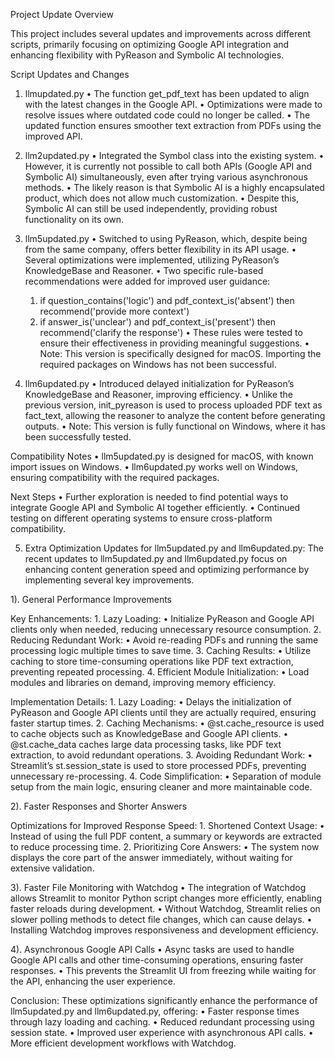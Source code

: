 Project Update Overview

This project includes several updates and improvements across different scripts, primarily focusing on optimizing Google API integration and enhancing flexibility with PyReason and Symbolic AI technologies.

Script Updates and Changes

1. llmupdated.py
	•	The function get_pdf_text has been updated to align with the latest changes in the Google API.
	•	Optimizations were made to resolve issues where outdated code could no longer be called.
	•	The updated function ensures smoother text extraction from PDFs using the improved API.

2. llm2updated.py
	•	Integrated the Symbol class into the existing system.
	•	However, it is currently not possible to call both APIs (Google API and Symbolic AI) simultaneously, even after trying various asynchronous methods.
	•	The likely reason is that Symbolic AI is a highly encapsulated product, which does not allow much customization.
	•	Despite this, Symbolic AI can still be used independently, providing robust functionality on its own.

3. llm5updated.py
	•	Switched to using PyReason, which, despite being from the same company, offers better flexibility in its API usage.
	•	Several optimizations were implemented, utilizing PyReason’s KnowledgeBase and Reasoner.
	•	Two specific rule-based recommendations were added for improved user guidance:
	1.	if question_contains('logic') and pdf_context_is('absent') then recommend('provide more context')
	2.	if answer_is('unclear') and pdf_context_is('present') then recommend('clarify the response')
	•	These rules were tested to ensure their effectiveness in providing meaningful suggestions.
	•	Note: This version is specifically designed for macOS. Importing the required packages on Windows has not been successful.

4. llm6updated.py
	•	Introduced delayed initialization for PyReason’s KnowledgeBase and Reasoner, improving efficiency.
	•	Unlike the previous version, init_pyreason is used to process uploaded PDF text as fact_text, allowing the reasoner to analyze the content before generating outputs.
	•	Note: This version is fully functional on Windows, where it has been successfully tested.

Compatibility Notes
	•	llm5updated.py is designed for macOS, with known import issues on Windows.
	•	llm6updated.py works well on Windows, ensuring compatibility with the required packages.

Next Steps
	•	Further exploration is needed to find potential ways to integrate Google API and Symbolic AI together efficiently.
	•	Continued testing on different operating systems to ensure cross-platform compatibility.

 5. Extra Optimization Updates for llm5updated.py and llm6updated.py: The recent updates to llm5updated.py and llm6updated.py focus on enhancing content generation speed and optimizing performance by implementing several key improvements.

1). General Performance Improvements

Key Enhancements:
	1.	Lazy Loading:
	•	Initialize PyReason and Google API clients only when needed, reducing unnecessary resource consumption.
	2.	Reducing Redundant Work:
	•	Avoid re-reading PDFs and running the same processing logic multiple times to save time.
	3.	Caching Results:
	•	Utilize caching to store time-consuming operations like PDF text extraction, preventing repeated processing.
	4.	Efficient Module Initialization:
	•	Load modules and libraries on demand, improving memory efficiency.

Implementation Details:
	1.	Lazy Loading:
	•	Delays the initialization of PyReason and Google API clients until they are actually required, ensuring faster startup times.
	2.	Caching Mechanisms:
	•	@st.cache_resource is used to cache objects such as KnowledgeBase and Google API clients.
	•	@st.cache_data caches large data processing tasks, like PDF text extraction, to avoid redundant operations.
	3.	Avoiding Redundant Work:
	•	Streamlit’s st.session_state is used to store processed PDFs, preventing unnecessary re-processing.
	4.	Code Simplification:
	•	Separation of module setup from the main logic, ensuring cleaner and more maintainable code.

2). Faster Responses and Shorter Answers

Optimizations for Improved Response Speed:
	1.	Shortened Context Usage:
	•	Instead of using the full PDF content, a summary or keywords are extracted to reduce processing time.
	2.	Prioritizing Core Answers:
	•	The system now displays the core part of the answer immediately, without waiting for extensive validation.
 
3). Faster File Monitoring with Watchdog
	•	The integration of Watchdog allows Streamlit to monitor Python script changes more efficiently, enabling faster reloads during development.
	•	Without Watchdog, Streamlit relies on slower polling methods to detect file changes, which can cause delays.
	•	Installing Watchdog improves responsiveness and development efficiency.

4). Asynchronous Google API Calls
	•	Async tasks are used to handle Google API calls and other time-consuming operations, ensuring faster responses.
	•	This prevents the Streamlit UI from freezing while waiting for the API, enhancing the user experience.

Conclusion: These optimizations significantly enhance the performance of llm5updated.py and llm6updated.py, offering:
	•	Faster response times through lazy loading and caching.
	•	Reduced redundant processing using session state.
	•	Improved user experience with asynchronous API calls.
	•	More efficient development workflows with Watchdog.

